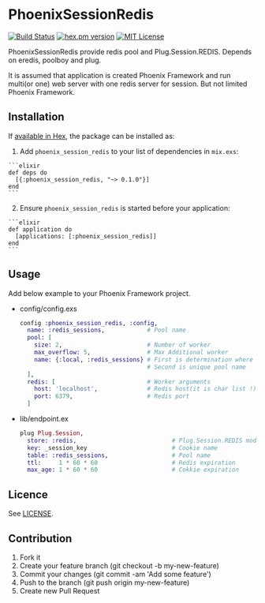 # PhoenixSessionRedis
[![Build Status](https://travis-ci.org/igrs/phoenix_session_redis.svg?branch=master)](https://travis-ci.org/igrs/phoenix_session_redis)
[![hex.pm version](https://img.shields.io/hexpm/v/phoenix_session_redis.svg)](https://hex.pm/packages/phoenix_session_redis)
[![MIT License](http://img.shields.io/badge/license-MIT-blue.svg?style=flat)](LICENSE)

PhoenixSessionRedis provide redis pool and Plug.Session.REDIS.
Depends on eredis, poolboy and plug.

It is assumed that application is created Phoenix Framework
and run multi(or one) web server with one redis server for session.
But not limited Phoenix Framework.

## Installation

If [available in Hex](https://hex.pm/docs/publish), the package can be installed as:

  1. Add `phoenix_session_redis` to your list of dependencies in `mix.exs`:

    ```elixir
    def deps do
      [{:phoenix_session_redis, "~> 0.1.0"}]
    end
    ```

  2. Ensure `phoenix_session_redis` is started before your application:

    ```elixir
    def application do
      [applications: [:phoenix_session_redis]]
    end
    ```

## Usage

Add below example to your Phoenix Framework project.

  * config/config.exs

    ```elixir
    config :phoenix_session_redis, :config,
      name: :redis_sessions,            # Pool name
      pool: [
        size: 2,                        # Number of worker
        max_overflow: 5,                # Max Additional worker
        name: {:local, :redis_sessions} # First is determination where the pool is run
                                        # Second is unique pool name
      ],
      redis: [                          # Worker arguments
        host: 'localhost',              # Redis host(it is char list !)
        port: 6379,                     # Redis port
      ]
    ```

  * lib/endpoint.ex

    ```elixir
    plug Plug.Session,
      store: :redis,                           # Plug.Session.REDIS module
      key: _session_key                        # Cookie name
      table: :redis_sessions,                  # Pool name
      ttl:     1 * 60 * 60                     # Redis expiration
      max_age: 1 * 60 * 60                     # Cokkie expiration
    ```

## Licence
See [LICENSE](https://github.com/igrs/phoenix_session_redis/blob/master/LICENSE).

## Contribution
1. Fork it
2. Create your feature branch (git checkout -b my-new-feature)
3. Commit your changes (git commit -am 'Add some feature')
4. Push to the branch (git push origin my-new-feature)
5. Create new Pull Request
